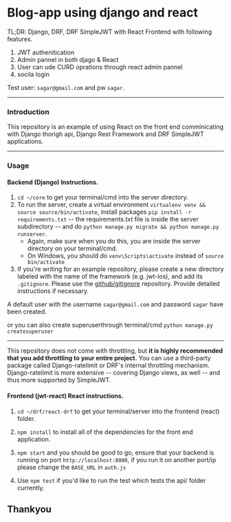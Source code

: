 # Blog-app using django and react 

TL;DR: Django, DRF, DRF SimpleJWT with React Frontend with following features.
1. JWT authenitication
2. Admin pannel in both djago & React
3. User can ude CURD oprations through react admin pannel
4. socila login 


Test user: `sagar@gmail.com` and pw `sagar`.

---
### Introduction

This repository is an example of using React on the front end comminicating with Django thorigh api, Django Rest Framework and DRF SimpleJWT applications.

---
### Usage

#### Backend (Django) Instructions.


1. `cd ~/core` to get your terminal/cmd into the server directory.
2. To run the server, create a virtual environment `virtualenv venv && source source/bin/activate`, install packages `pip install -r requirements.txt` -- the requirements.txt file is inside the server subdirectory -- and do `python manage.py migrate && python manage.py runserver`.
    - Again, make sure when you do this, you are inside the server directory on your terminal/cmd.
    - On Windows, you should do `venv\Scripts\activate` instead of `source bin/activate`
3. If you're writing for an example repository, please create
a new directory labeled with the name of the framework (e.g. jwt-ios),
and add its `.gitignore`. Please use the
[github/gitignore](https://github.com/github/gitignore) repository.
Provide detailed instructions if necessary.

A default user with the username `sagar@gmail.com` and password `sagar` have been created.

or you can also create superuserthrough terminal/cmd
`python manage.py createsuperuser`


---

This repository does not come with throttling, but **it is
highly recommended that you add throttling to your entire
project.** You can use a third-party package called
Django-ratelimit or DRF's internal throttling mechanism.
Django-ratelimit is more extensive -- covering Django views,
as well -- and thus more supported by SimpleJWT.

#### Frontend (jwt-react) React instructions.

1. `cd ~/drf/react-drf` to get your terminal/server into the frontend (react) folder.

2. `npm install` to install all of the dependencies for the front end application.

3. `npm start` and you should be good to go, ensure that your backend is running on port `http://localhost:8000`, if you run it on another port/ip please change the `BASE_URL` in `auth.js`

4. Use `npm test` if you'd like to run the test which tests the api/ folder currently.

## Thankyou
